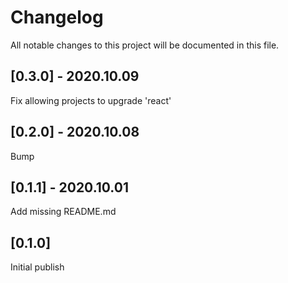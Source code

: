 # Changelog

All notable changes to this project will be documented in this file.

## [0.3.0] - 2020.10.09

Fix allowing projects to upgrade 'react'

## [0.2.0] - 2020.10.08

Bump

## [0.1.1] - 2020.10.01

Add missing README.md

## [0.1.0]

Initial publish
